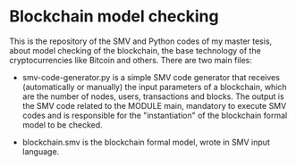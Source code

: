 # Blockchain model checking

This is the repository of the SMV and Python codes of my master tesis, about model checking of the blockchain, the base technology of the cryptocurrencies like Bitcoin and others.
There are two main files:
* smv-code-generator.py is a simple SMV code generator that receives (automatically or manually) the input parameters of a blockchain, which are the number of nodes, users,
transactions and blocks. The output is the SMV code related to the MODULE main, mandatory to execute SMV codes and is responsible for the "instantiation" of the blockchain formal 
model to be checked.

* blockchain.smv is the blockchain formal model, wrote in SMV input language. 
